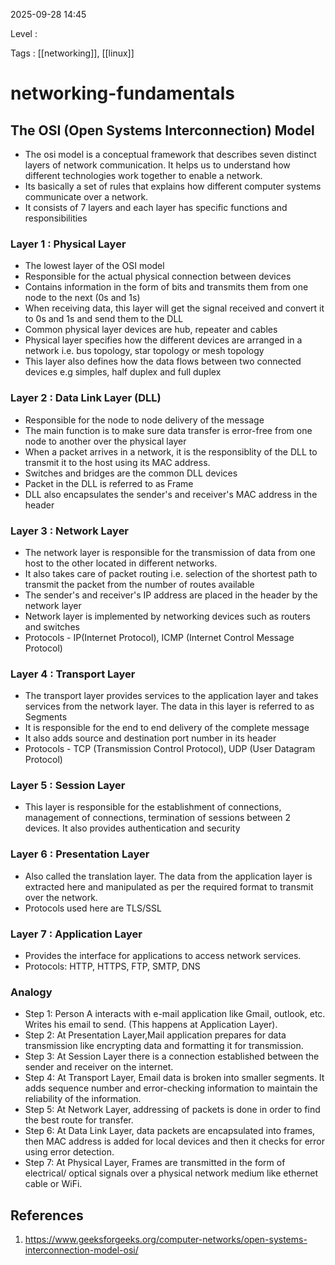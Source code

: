 
2025-09-28 14:45

Level : 

Tags : [[networking]], [[linux]]

# networking-fundamentals

## The OSI (Open Systems Interconnection) Model
- The osi model is a conceptual framework that describes seven distinct layers of network communication. It  helps us to understand how different technologies work together to enable a network.
- Its basically a set of rules that explains how different computer systems communicate over a network.
- It consists of 7 layers and each layer has specific functions and responsibilities
### Layer 1 : Physical Layer

- The lowest layer of the OSI model
- Responsible for the actual physical connection between devices
- Contains information in the form of bits and transmits them from one node to the next (0s and 1s)
- When receiving data, this layer will get the signal received and convert it to 0s and 1s and send them to the DLL
- Common physical layer devices are hub, repeater and cables
- Physical layer specifies how the different devices are arranged in a network i.e. bus topology, star topology or mesh topology
- This layer also defines how the data flows between two connected devices e.g simples, half duplex and full duplex
### Layer 2 : Data Link Layer (DLL)

- Responsible for the node to node delivery of the message
- The main function is to make sure data transfer is error-free from one node to another over the physical layer
- When a packet arrives in a network, it is the responsiblity of the DLL to transmit it to the host using its MAC address.
- Switches and bridges are the common DLL devices
-  Packet in the DLL is referred to as Frame
- DLL also encapsulates the sender's and receiver's MAC address in the header 
### Layer 3 : Network Layer

- The network layer is responsible for the transmission of data from one host to the other located in different networks. 
- It also takes care of packet routing i.e. selection of the shortest path to transmit the packet from the number of routes available
- The sender's and receiver's IP address are placed in the header by the network layer
- Network layer is implemented by networking devices such as routers and switches
- Protocols - IP(Internet Protocol), ICMP (Internet Control Message Protocol)
### Layer 4 : Transport Layer
- The transport layer provides services to the application layer and takes services from the network layer. The data in this layer is referred to as Segments
- It is responsible for the end to end delivery of the complete message
- It also adds source and destination port number in its header
- Protocols - TCP (Transmission Control Protocol), UDP (User Datagram Protocol)
### Layer 5 : Session Layer
- This layer is responsible for the establishment of connections, management of connections, termination of sessions between 2 devices. It also provides authentication and security
### Layer 6 : Presentation Layer
- Also called the translation layer. The data from the application layer is extracted here and manipulated as per the required format to transmit over the network.
- Protocols used here are TLS/SSL
### Layer 7 : Application Layer
- Provides the interface for applications to access network services.
- Protocols: HTTP, HTTPS, FTP, SMTP, DNS

### Analogy
- Step 1: Person A interacts with e-mail application like Gmail, outlook, etc. Writes his email to send. (This happens at Application Layer).
- Step 2: At Presentation Layer,Mail application prepares for data transmission like encrypting data and formatting it for transmission.
- Step 3: At Session Layer there is a connection established between the sender and receiver on the internet.
- Step 4: At Transport Layer, Email data is broken into smaller segments. It adds sequence number and error-checking information to maintain the reliability of the information.
- Step 5: At Network Layer, addressing of packets is done in order to find the best route for transfer.
- Step 6: At Data Link Layer, data packets are encapsulated into frames, then MAC address is added for local devices and then it checks for error using error detection.
- Step 7: At Physical Layer, Frames are transmitted in the form of electrical/ optical signals over a physical network medium like ethernet cable or WiFi.






## References
1. https://www.geeksforgeeks.org/computer-networks/open-systems-interconnection-model-osi/